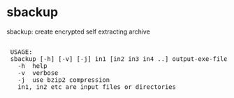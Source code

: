 sbackup
=======

sbackup: create encrypted self extracting archive

<pre>

 USAGE:
 sbackup [-h] [-v] [-j] in1 [in2 in3 in4 ..] output-exe-file
   -h  help
   -v  verbose
   -j  use bzip2 compression
   in1, in2 etc are input files or directories


</pre>
